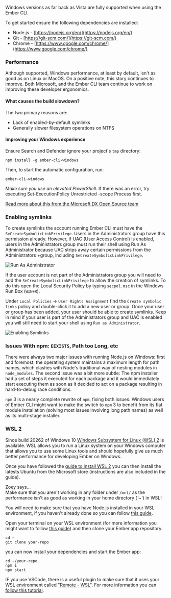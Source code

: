 Windows versions as far back as Vista are fully supported when using the Ember CLI.

To get started ensure the following dependencies are installed:

* Node.js - [https://nodejs.org/en/](https://nodejs.org/en/)
* Git - [https://git-scm.com/](https://git-scm.com/)
* Chrome - [https://www.google.com/chrome/](https://www.google.com/chrome/)

### Performance

Although supported, Windows performance, at least by default, isn't as good as
on Linux or MacOS. On a positive note, this story continues to improve. Both
Microsoft, and the Ember CLI team continue to work on improving these developer
ergonomics.

#### What causes the build slowdown?

The two primary reasons are:

* Lack of enabled-by-default symlinks
* Generally slower filesystem operations on NTFS

#### Improving your Windows experience

Ensure Search and Defender ignore your project's `tmp` directory:

```shell
npm install -g ember-cli-windows
```

Then, to start the automatic configuration, run:

```shell
ember-cli-windows
```

*Make sure you use an elevated PowerShell.* <!-- Needs Instructions -->
If there was an error, try executing Set-ExecutionPolicy Unrestricted -scope Process first.

[Read more about this from the Microsoft DX Open Source team](http://felixrieseberg.com/improved-ember-cli-performance-with-windows/)

### Enabling symlinks

To create symlinks the account running Ember CLI must have the
`SeCreateSymbolicLinkPrivilege`. Users in the Administrators group have this
permission already. However, if UAC (User Access Control) is enabled, users in
the Administrators group must run their shell using Run As Administrator
because UAC strips away certain permissions from the Administrators +group,
including `SeCreateSymbolicLinkPrivilege`.

![Run As Administrator](/assets/images/run-as-admin.png)

If the user account is not part of the Administrators group you will need to
add the `SeCreateSymbolicLinkPrivilege` to allow the creation of symlinks. To
do this open the Local Security Policy by typing `secpol.msc` in the
Windows Run Box (`WIN+R`).

Under `Local Policies` -> `User Rights Assignment` find the `Create symbolic
links` policy and double-click it to add a new user or group. Once your user or
group has been added, your user should be able to create symlinks. Keep in mind
if your user is part of the Administrators group and UAC is enabled you will
still need to start your shell using `Run as Administrator`.

![Enabling Symlinks](/assets/images/enabling-symlinks.png)

### Issues With npm: `EEXISTS`, Path too Long, etc
<!--alex disable executed-->
There were always two major issues with running Node.js on Windows: first and
foremost, the operating system maintains a maximum length for path names, which
clashes with Node's traditional way of nesting modules in `node_modules`. The
second issue was a bit more subtle: The npm installer had a set of steps it
executed for each package and it would immediately start executing them as soon
as it decided to act on a package resulting in hard-to-debug race conditions.

`npm` 3 is a nearly complete rewrite of `npm`, fixing both issues. Windows users of
Ember CLI might want to make the switch to `npm` 3 to benefit from its
flat module installation (solving most issues involving long path names) as well
as its multi-stage installer.

### WSL 2

Since build 20262 of Windows 10 [Windows Subsystem for Linux (WSL) 2](https://docs.microsoft.com/windows/wsl/install-win10)
is available. WSL allows you to run a Linux system on your Windows computer that allows
you to use some Linux tools and should hopefully give us much better performance for
developing Ember on Windows.

Once you have followed the [guide to install WSL 2](https://docs.microsoft.com/windows/wsl/install-win10)
you can then install the latests Ubuntu from the Microsoft store (instructions are also 
included in the guide).

<div class="cta">
  <div class="cta-note">
    <div class="cta-note-body">
      <div class="cta-note-heading">Zoey says...</div>
      <div class="cta-note-message">
        Make sure that you aren't working in any folder under <code>/mnt/</code> as the performance isn't as good as working in your home directory (<em>'~'</em>) in WSL!
      </div>
    </div>
    <img src="/images/mascots/zoey.png" role="presentation" alt="">
  </div>
</div>

You will need to make sure that you have Node.js installed in your WSL environment, if you haven't already done so you can follow [this guide](https://docs.microsoft.com/en-us/windows/nodejs/setup-on-wsl2). 

Open your terminal on your WSL environment (for more information you might want to follow [this guide](https://devblogs.microsoft.com/commandline/a-guide-to-invoking-wsl/)) and then clone your Ember app repository.

```shell
cd ~
git clone your-repo
```

you can now install your dependencies and start the Ember app: 

```shell
cd ~/your-repo
npm i
npm start
```

IF you use VSCode, there is a useful plugin to make sure that it uses your WSL environment called ["Remote - WSL"](https://marketplace.visualstudio.com/items?itemName=ms-vscode-remote.remote-wsl). For more information you can [follow this tutorial](https://code.visualstudio.com/docs/remote/wsl-tutorial). 
